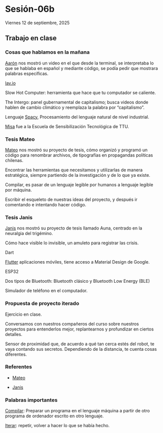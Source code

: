# Sesión-06b

Viernes 12 de septiembre, 2025

## Trabajo en clase

### Cosas que hablamos en la mañana

[Aarón](https://github.com/montoyamoraga) nos mostró un video en el que desde la terminal, se interpretaba lo que se hablaba en español y mediante código, se podía pedir que mostrara palabras específicas.

[lav.io](https://lav.io/)

Slow Hot Computer: herramienta que hace que tu computador se caliente.

The Intergo: panel gubernamental de capitalismo; busca videos donde hablen de cambio climático y reemplaza la palabra por “capitalismo”.

Lenguaje [Spacy](https://spacy.io/), Procesamiento del lenguaje natural de nivel industrial.

[Misa](https://github.com/misaaaaaa) fue a la Escuela de Sensibilización Tecnológica de TTU.

### Tesis Mateo

[Mateo](https://github.com/matbutom/) nos mostró su proyecto de tesis, cómo organizó y programó un código para renombrar archivos, de tipografías en propagandas políticas chilenas.

Encontrar las herramientas que necesitamos y utilizarlas de manera estratégica, siempre partiendo de la investigación y de lo que ya existe.

Compilar, es pasar de un lenguaje legible por humanos a lenguaje legible por máquina.

Escribir el esqueleto de nuestras ideas del proyecto, y después ir comentando e intentando hacer código.

### Tesis Janis

[Janis](https://github.com/janisepulveda/auna) nos mostró su proyecto de tesis llamado Auna, centrado en la neuralgia del trigémino.

Cómo hace visible lo invisible, un amuleto para registrar las crisis.

Dart

[Flutter](https://flutter.dev/) aplicaciones móviles, tiene acceso a Material Design de Google.

ESP32

Dos tipos de Bluetooth: Bluetooth clásico y Bluetooth Low Energy (BLE)

Simulador de teléfono en el computador.

### Propuesta de proyecto iterado

Ejercicio en clase.

Conversamos con nuestros compañeros del curso sobre nuestros proyectos para entenderlos mejor, replantearnos y profundizar en ciertos detalles.

Sensor de proximidad que, de acuerdo a qué tan cerca estés del robot, te vaya contando sus secretos. Dependiendo de la distancia, te cuenta cosas diferentes.

### Referentes

- [Mateo](https://github.com/matbutom/)

- [Janis](https://github.com/janisepulveda/auna)

### Palabras importantes

[Compilar](https://www.rae.es/drae2001/compilar): Preparar un programa en el lenguaje máquina a partir de otro programa de ordenador escrito en otro lenguaje.

[Iterar](https://dle.rae.es/iterar): repetir, volver a hacer lo que se había hecho.
